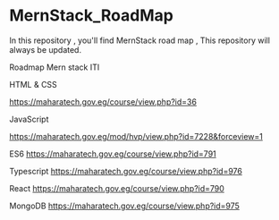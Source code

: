 # MernStack_RoadMap
In this repository , you'll find MernStack road map , This repository will always be updated.

Roadmap Mern stack ITI

HTML & CSS

https://maharatech.gov.eg/course/view.php?id=36

JavaScript

https://maharatech.gov.eg/mod/hvp/view.php?id=7228&forceview=1

ES6
https://maharatech.gov.eg/course/view.php?id=791

Typescript
https://maharatech.gov.eg/course/view.php?id=976

React 
https://maharatech.gov.eg/course/view.php?id=790

MongoDB
https://maharatech.gov.eg/course/view.php?id=975
